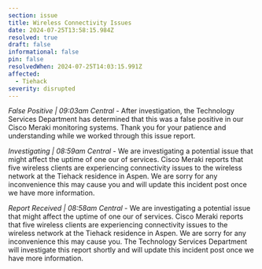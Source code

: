```yaml
---
section: issue
title: Wireless Connectivity Issues
date: 2024-07-25T13:58:15.984Z
resolved: true
draft: false
informational: false
pin: false
resolvedWhen: 2024-07-25T14:03:15.991Z
affected:
  - Tiehack
severity: disrupted
---
```

*False Positive | 09:03am Central* - After investigation, the Technology Services Department has determined that this was a false positive in our Cisco Meraki monitoring systems. Thank you for your patience and understanding while we worked through this issue report.

*Investigating | 08:59am Central* - We are investigating a potential issue that might affect the uptime of one our of services. Cisco Meraki reports that five wireless clients are experiencing connectivity issues to the wireless network at the Tiehack residence in Aspen. We are sorry for any inconvenience this may cause you and will update this incident post once we have more information.

*Report Received | 08:58am Central* - We are investigating a potential issue that might affect the uptime of one our of services. Cisco Meraki reports that five wireless clients are experiencing connectivity issues to the wireless network at the Tiehack residence in Aspen. We are sorry for any inconvenience this may cause you. The Technology Services Department will investigate this report shortly and will update this incident post once we have more information.